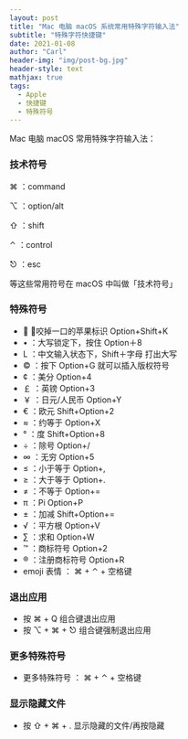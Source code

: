 ```yaml
---
layout: post
title: "Mac 电脑 macOS 系统常用特殊字符输入法"
subtitle: "特殊字符快捷键"
date: 2021-01-08
author: "Carl"
header-img: "img/post-bg.jpg"
header-style: text
mathjax: true
tags: 
  - Apple
  - 快捷键
  - 特殊符号
---
```


Mac 电脑 macOS 常用特殊字符输入法：


### 技术符号

⌘	：command

⌥	：option/alt

⇧	：shift

⌃	：control

⎋	：esc

等这些常用符号在 macOS 中叫做「技术符号」


### 特殊符号

* 	：咬掉一口的苹果标识 Option+Shift+K
* •	：大写锁定下，按住 Option＋8
* L	：中文输入状态下，Shift＋字母 打出大写
* ©	：按下 Option+G 就可以插入版权符号
* ¢	：美分 Option+4
* ￡	：英镑 Option+3
* ￥	：日元/人民币 Option+Y
* €	：欧元 Shift+Option+2
* ≈	：约等于 Option+X
* °	：度 Shift+Option+8
* ÷	：除号 Option+/
* ∞	：无穷 Option+5
* ≤	：小于等于 Option+,
* ≥	：大于等于 Option+.
* ≠	：不等于 Option+=
* π	：Pi Option+P
* ±	：加减 Shift+Option+=
* √	：平方根 Option+V
* ∑	：求和 Option+W
* ™	：商标符号 Option+2 
* ®	：注册商标符号 Option+R
* emoji 表情 ： ⌘ + ⌃ + 空格键


### 退出应用

* 按 ⌘ + Q 组合键退出应用
* 按 ⌥ + ⌘ + ⎋ 组合键强制退出应用

### 更多特殊符号

* 更多特殊符号 ： ⌘ + ⌃ + 空格键

### 显示隐藏文件

* 按 ⇧ + ⌘ + . 显示隐藏的文件/再按隐藏

